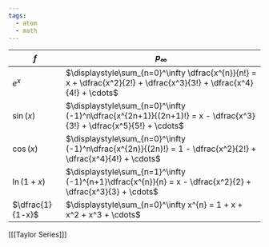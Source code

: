 ```yaml
---
tags:
  - atom
  - math
---
```

| $f$              | $p_\infty$                                                                                                            |
| ---------------- | --------------------------------------------------------------------------------------------------------------------- |
| $e^x$            | $\displaystyle\sum_{n=0}^\infty \dfrac{x^{n}}{n!} = x + \dfrac{x^2}{2!} + \dfrac{x^3}{3!} + \dfrac{x^4}{4!} + \cdots$ |
| $\sin(x)$        | $\displaystyle\sum_{n=0}^\infty (-1)^n\dfrac{x^{2n+1}}{(2n+1)!} = x - \dfrac{x^3}{3!} + \dfrac{x^5}{5!} + \cdots$     |
| $\cos(x)$        | $\displaystyle\sum_{n=0}^\infty (-1)^n\dfrac{x^{2n}}{(2n)!} = 1 - \dfrac{x^2}{2!} + \dfrac{x^4}{4!} + \cdots$         |
| $\ln(1+x)$       | $\displaystyle\sum_{n=1}^\infty (-1)^{n+1}\dfrac{x^{n}}{n} = x - \dfrac{x^2}{2} + \dfrac{x^3}{3} + \cdots$            |
| $\dfrac{1}{1-x}$ | $\displaystyle\sum_{n=0}^\infty x^{n} = 1 + x + x^2 + x^3 + \cdots$                                                   |

\[[[Taylor Series]]\]